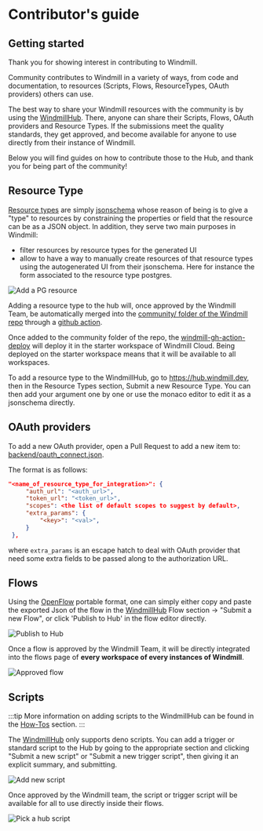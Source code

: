 # Contributor's guide

## Getting started 

Thank you for showing interest in contributing to Windmill. 

Community contributes to Windmill in a variety of ways, from code and 
documentation, to resources (Scripts, Flows, ResourceTypes, OAuth providers) 
others can use. 

The best way to share your Windmill resources with the community is by 
using the [WindmillHub][wm-hub]. There, anyone can share their Scripts, 
Flows, OAuth providers and Resource Types. If the submissions meet 
the quality standards, they get approved, and become available for 
anyone to use directly from their instance of Windmill.

Below you will find guides on how to contribute those to the Hub, 
and thank you for being part of the community!

## Resource Type

[Resource types](./reference/#resource_types) are simply
[jsonschema](./reference/#jsonschema) whose reason of being is to give a "type"
to resources by constraining the properties or field that the resource can be as
a JSON object. In addition, they serve two main purposes in Windmill:

- filter resources by resource types for the generated UI
- allow to have a way to manually create resources of that resource types using
  the autogenerated UI from their jsonschema. Here for instance the form
  associated to the resource type postgres.

![Add a PG resource](./assets/add_resource_pg.png)

Adding a resource type to the hub will, once approved by the Windmill Team, be
automatically merged into the
[community/ folder of the Windmill repo](https://github.com/windmill-labs/windmill/tree/main/community/resource_types)
through a
[github action](https://github.com/windmill-labs/windmill/blob/main/.github/workflows/pull-hub.yml).

Once added to the community folder of the repo, the
[windmill-gh-action-deploy](https://github.com/windmill-labs/windmill-gh-action-deploy)
will deploy it in the starter workspace of Windmill Cloud. Being deployed on the
starter workspace means that it will be available to all workspaces.

To add a resource type to the WindmillHub, go to <https://hub.windmill.dev>,
then in the Resource Types section, Submit a new Resource Type. You can then add
your argument one by one or use the monaco editor to edit it as a jsonschema
directly.

## OAuth providers

To add a new OAuth provider, open a Pull Request to add a new item to:
[backend/oauth_connect.json](https://github.com/windmill-labs/windmill/blob/main/backend/oauth_connect.json).

The format is as follows:

```json
"<name_of_resource_type_for_integration>": {
     "auth_url": "<auth_url>",
     "token_url": "<token_url>",
     "scopes": <the list of default scopes to suggest by default>,
     "extra_params": {
         "<key>": "<val>",
     }
 },
```

where `extra_params` is an escape hatch to deal with OAuth provider that need
some extra fields to be passed along to the authorization URL.

## Flows

Using the [OpenFlow](./openflow) portable format, one can simply either copy and
paste the exported Json of the flow in the
[WindmillHub](https://hub.windmill.dev) Flow section -> "Submit a new Flow", or
click 'Publish to Hub' in the flow editor directly.

![Publish to Hub](./assets/export_flow.png)

Once a flow is approved by the Windmill Team, it will be directly integrated
into the flows page of **every workspace of every instances of Windmill**.

![Approved flow](./assets/approved_flows.png)

## Scripts

:::tip
More information on adding scripts to the WindmillHub can be found in the
[How-Tos](../docs/how-tos/7_add_new_module_to_hub.md) section.
:::

The [WindmillHub](https://hub.windmill.dev) only supports deno scripts. You can
add a trigger or standard script to the Hub by going to the appropriate section
and clicking "Submit a new script" or "Submit a new trigger script", then giving it
an explicit summary, and submitting.

![Add new script](./assets/add_new_script.png)

Once approved by the Windmill team, the script or trigger script will be
available for all to use directly inside their flows.

![Pick a hub script](./assets/pick_a_hub_script.png)


<!-- Resources -->
[wm-hub]: http://hub.windmill.dev/